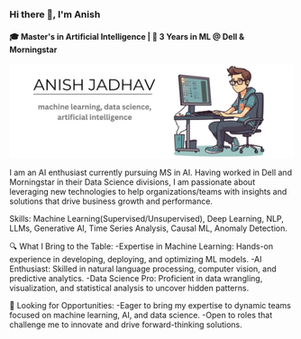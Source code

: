 ### Hi there 👋, I'm Anish
#### 🎓 Master's in Artificial Intelligence | 🏢 3 Years in ML @ Dell & Morningstar

![](https://github.com/anish-jadhav/anish-jadhav/blob/main/banner.jpg?raw=true)

I am an AI enthusiast currently pursuing MS in AI. Having worked in Dell and Morningstar in their Data Science divisions, I am passionate about leveraging new technologies to help organizations/teams with insights and solutions that drive business growth and performance.

Skills: Machine Learning(Supervised/Unsupervised), Deep Learning, NLP, LLMs, Generative AI, Time Series Analysis, Causal ML, Anomaly Detection.

🔍 What I Bring to the Table:
-Expertise in Machine Learning: Hands-on experience in developing, deploying, and optimizing ML models.
-AI Enthusiast: Skilled in natural language processing, computer vision, and predictive analytics.
-Data Science Pro: Proficient in data wrangling, visualization, and statistical analysis to uncover hidden patterns.

🌟 Looking for Opportunities:
-Eager to bring my expertise to dynamic teams focused on machine learning, AI, and data science.
-Open to roles that challenge me to innovate and drive forward-thinking solutions.
